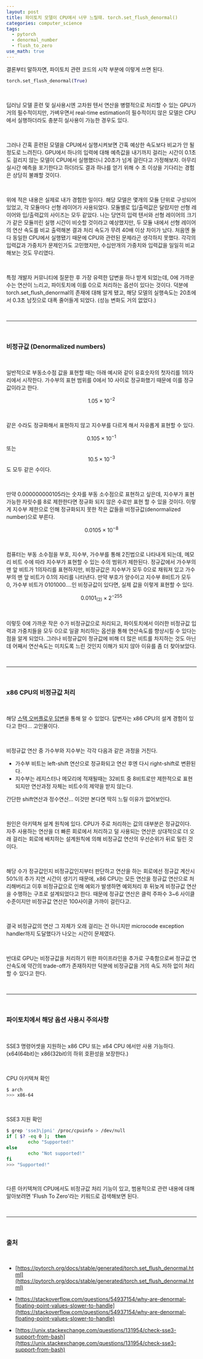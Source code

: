 ```yaml
---
layout: post
title: 파이토치 모델이 CPU에서 너무 느릴때. torch.set_flush_denormal()
categories: computer_science
tags: 
  - pytorch
  - denormal_number
  - flush_to_zero
use_math: true
---
```


결론부터 말하자면, 파이토치 관련 코드의 시작 부분에 이렇게 쓰면 된다.

```python
torch.set_flush_denormal(True)
```

<br/>

딥러닝 모델 훈련 및 실사용시엔 고차원 텐서 연산을 병렬적으로 처리할 수 있는 GPU가 거의 필수적이지만, 가벼우면서 real-time estimation이 필수적이지 않은 모델은 CPU에서 실행하더라도 충분히 실사용이 가능한 경우도 있다.

<br/>

그러나 간혹 훈련된 모델을 CPU에서 실행시켜보면 간혹 예상한 속도보다 비교가 안 될 정도로 느려진다. GPU에서 하나의 입력에 대해 예측값을 내기까지 걸리는 시간이 0.1초도 걸리지 않는 모델이 CPU에서 실행했더니 20초가 넘게 걸린다고 가정해보자. 아무리 실시간 예측을 포기한다고 하더라도 결과 하나를 얻기 위해 수 초 이상을 기다리는 경험은 상당히 불쾌할 것이다.

<br/>

위에 적은 내용은 실제로 내가 경험한 일이다. 해당 모델은 몇개의 모듈 단위로 구성되어 있었고, 각 모듈마다 선형 레이어가 사용되었다. 모듈별로 입/출력값은 달랐지만 선형 레이어와 입/출력값의 사이즈는 모두 같았다.  나는 당연히 입력 텐서와 선형 레이어의 크기가 같은 모듈끼린 실행 시간이 비슷할 것이라고 예상했지만, 두 모듈 내에서 선형 레이어의 연산 속도를 비교 출력해본 결과 처리 속도가 무려 40배 이상 차이가 났다. 처음엔 둘다 동일한 CPU에서 실행됐기 때문에 CPU와 관련된 문제라곤 생각하지 못했다. 각각의 입력값과 가중치가 문제인가도 고민했지만, 수십만개의 가중치와 입력값을 일일히 비교해보는 것도 무리였다.

<br/>

특정 개발자 커뮤니티에 질문한 후 가장 유력한 답변을 하나 받게 되었는데, 0에 가까운 수는 연산이 느리고, 파이토치에 이를 0으로 처리하는 옵션이 있다는 것이다. 덕분에 torch.set_flush_denormal의 존재에 대해 알게 됐고, 해당 모델의 실행속도는 20초에서 0.3초 남짓으로 대폭 줄어들게 되었다. (성능 변화도 거의 없었다.)

<br/>

---

<br/>

### 비정규값 (Denormalized numbers)

<br/>

일반적으로 부동소수점 값을 표현할 때는 아래 예시와 같이 유효숫자의 첫자리를 1의자리에서 시작한다. 가수부의 표현 범위를 0에서 10 사이로 정규화했기 때문에 이를 정규값이라고 한다.

$$ 1.05 \times 10^{-2} $$

<br/>

같은 수라도 정규화해서 표현하지 않고 지수부를 다르게 해서 자유롭게 표현할 수 있다.

$$ 0.105 \times 10^{-1} $$  또는 $$ 10.5 \times 10^{-3} $$ 도 모두 같은 수이다.

<br/>

만약 0.000000000105라는 숫자를 부동 소수점으로 표현하고 싶은데, 지수부가 표현 가능한 자릿수를 8로 제한한다면 정규화 되지 않은 수로만 표현 할 수 있을 것이다. 이렇게 지수부 제한으로 인해 정규화되지 못한 작은 값들을 비정규값(denormalized number)으로 부른다.

$$ 0.0105 \times 10^{-8} $$

<br/>

컴퓨터는 부동 소수점을 부호, 지수부, 가수부를 통해 2진법으로 나타내게 되는데, 메모리 비트 수에 따라 지수부가 표현할 수 있는 수의 범위가 제한된다. 정규값에서 가수부의 맨 앞 비트가 1의자리를 표현하지만,  비정규값은 지수부가 모두 0으로 채워져 있고 가수부의 맨 앞 비트가 0.1의 자리를 나타낸다. 만약 부호가 양수이고 지수부 8비트가 모두 0, 가수부 비트가 0101000....인 비정규값이 있다면, 실제 값을 이렇게 표현할 수 있다.

$$ 0.0101_{(2)} \times 2^{-255} $$

<br/>

이렇듯 0에 가까운 작은 수가 비정규값으로 처리되고, 파이토치에서 이러한 비정규값 입력과 가중치들을 모두 0으로 일괄 처리하는 옵션을 통해 연산속도를 향상시킬 수 있다는 점을 알게 되었다. 그러나 비정규값이 정규값에 비해 더 많은 비트를 차지하는 것도 아닌데 어째서 연산속도는 미치도록 느린 것인지 이해가 되지 않아 이유를 좀 더 찾아보았다.

<br/>

---

<br/>

### x86 CPU의 비정규값 처리

<br/>

해당 [스택 오버플로우 답변](https://stackoverflow.com/questions/54937154/why-are-denormal-floating-point-values-slower-to-handle)을 통해 알 수 있었다. 답변자는 x86 CPU의 설계 경험이 있다고 한다... 고인물이다.

<br/>

비정규값 연산 중 가수부와 지수부는 각각 다음과 같은 과정을 거친다.

* 가수부 비트는 left-shift 연산으로 정규화되고 연산 후엔 다시 right-shift로 변환된다.
* 지수부는 레지스터나 메모리에 적재될때는 32비트 중 8비트로만 제한적으로 표현되지만 연산과정 자체는 비트수의 제약을 받지 않는다. 

간단한 shift연산과 정수연산... 이것만 본다면 딱히 느릴 이유가 없어보인다.

<br/>

원인은 아키텍쳐 설계 원칙에 있다. CPU가 주로 처리하는 값의 대부분은 정규값이다. 자주 사용하는 연산을 더 빠른 회로에서 처리하고 덜 사용되는 연산은 상대적으로 더 오래 걸리는 회로에 배치하는 설계원칙에 의해 비정규값 연산의 우선순위가 뒤로 밀린 것이다.

<br/>

해당 수가 정규값인지 비정규값인지부터 판단하고 연산을 하는 회로에선 정규값 계산시 50%의 추가 지연 시간이 생기기 때문에, x86 CPU는 모든 연산을 정규값 연산으로 처리해버리고 이후 비정규값으로 인해 예외가 발생하면 예외처리 후 뒤늦게 비정규값 연산을 수행하는 구조로 설계되었다고 한다. 때문에 정규값 연산은 클럭 주파수 3~6 사이클 수준이지만 비정규값 연산은 100사이클 가까이 걸린다고.

<br/>

결국 비정규값의 연산 그 자체가 오래 걸리는 건 아니지만 microcode exception handler까지 도달했다가 나오는 시간이 문제였다.

<br/>

반대로 GPU는 비정규값을 처리하기 위한 파이프라인을 추가로 구축함으로써 정규값 연산속도에 약간의 trade-off가 존재하지만 덕분에 비정규값을 거의 속도 저하 없이 처리할 수 있다고 한다.

<br/>

---

<br/>

### 파이토치에서 해당 옵션 사용시 주의사항

<br/>

SSE3 명령어셋을 지원하는 x86 CPU 또는 x64 CPU 에서만 사용 가능하다. (x64(64bit)는 x86(32bit)의 하위 호환성을 보장한다.)

<br/>

CPU 아키텍쳐 확인

```bash
$ arch
>>> x86-64
```

 <br/>

SSE3 지원 확인

```bash
$ grep 'sse3\|pni' /proc/cpuinfo > /dev/null
if [ $? -eq 0 ];  then
        echo "Supported!"
else
        echo "Not supported!"
fi
>>> "Supported!"
```

<br/>

다른 아키텍쳐의 CPU에서도 비정규값 처리 기능이 있고, 범용적으로 관련 내용에 대해 알아보려면 'Flush To Zero'라는 키워드로 검색해보면 된다.

<br/>

---

<br/>

### 출처

<br/>

* [https://pytorch.org/docs/stable/generated/torch.set_flush_denormal.html](https://pytorch.org/docs/stable/generated/torch.set_flush_denormal.html)

* [https://stackoverflow.com/questions/54937154/why-are-denormal-floating-point-values-slower-to-handle](https://stackoverflow.com/questions/54937154/why-are-denormal-floating-point-values-slower-to-handle)

* [https://unix.stackexchange.com/questions/131954/check-sse3-support-from-bash](https://unix.stackexchange.com/questions/131954/check-sse3-support-from-bash)